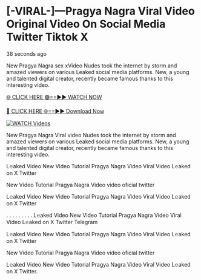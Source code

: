 # [-VIRAL-]—Pragya Nagra Viral Video Original Video On Social Media Twitter Tiktok X

38 seconds ago

New Pragya Nagra sex xVideo Nudes took the internet by storm and amazed viewers on various Leaked social media platforms. New, a young and talented digital creator, recently became famous thanks to this interesting video.

[🌐 CLICK HERE 🟢==►► WATCH NOW](https://t.co/CsbdxKwbQM)

[🔴 CLICK HERE 🌐==►► Download Now](https://t.co/CsbdxKwbQM)

[![WATCH Videos](https://i.imgur.com/RPj6FCy.gif)](https://t.co/CsbdxKwbQM)

New Pragya Nagra Viral video Nudes took the internet by storm and amazed viewers on various Leaked social media platforms. New, a young and talented digital creator, recently became famous thanks to this interesting video.

L𝚎aked Video New Video Tutorial Pragya Nagra Video Viral Video L𝚎aked on X Twitter

New Video Tutorial Pragya Nagra Video video oficial twitter

L𝚎aked Video New Video Tutorial Pragya Nagra Video Viral Video L𝚎aked on X Twitter

. . . . . . . . . L𝚎aked Video New Video Tutorial Pragya Nagra Video Viral Video L𝚎aked on X Twitter Telegram

L𝚎aked Video New Video Tutorial Pragya Nagra Video Viral Video L𝚎aked on X Twitter

New Video Tutorial Pragya Nagra Video video oficial twitter

L𝚎aked Video New Video Tutorial Pragya Nagra Video Viral Video L𝚎aked on X Twitter.
